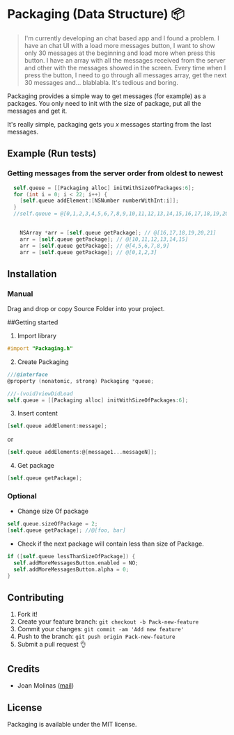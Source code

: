 # Packaging (Data Structure) :package:

>I'm currently developing an chat based app and I found a problem. 
>I have an chat UI with a load more messages button, I want to show only 30 messages at the beginning and load more when press this button. I have an array with all the messages received from the server and other with the messages showed in the screen. 
>Every time when I press the button, I need to go through all messages array, get the next 30 messages and... blablabla. It's tedious and boring.

Packaging provides a simple way to get messages (for example) as a packages. You only need to init with the size of package, put all the messages and get it.

It's really simple, packaging gets you *x* messages starting from the last messages.

## Example (Run tests)

### Getting messages from the server order from oldest to newest
```Objective-C
  self.queue = [[Packaging alloc] initWithSizeOfPackages:6];
  for (int i = 0; i < 22; i++) {
    [self.queue addElement:[NSNumber numberWithInt:i]];
  }
  //self.queue = @[0,1,2,3,4,5,6,7,8,9,10,11,12,13,14,15,16,17,18,19,20,21]
    
```

```Objective-C
	NSArray *arr = [self.queue getPackage]; // @[16,17,18,19,20,21]
    arr = [self.queue getPackage]; // @[10,11,12,13,14,15]
    arr = [self.queue getPackage]; // @[4,5,6,7,8,9]
    arr = [self.queue getPackage]; // @[0,1,2,3] 
```
  

## Installation

### Manual
Drag and drop or copy Source Folder into your project.

##Getting started
  
  1. Import library
  ```Objective-C
  #import "Packaging.h"
  ```
 
  2. Create Packaging
  ```Objective-C
  ///@interface
  @property (nonatomic, strong) Packaging *queue;
  
  ///-(void)viewDidLoad
  self.queue = [[Packaging alloc] initWithSizeOfPackages:6];
  ```
 
  3. Insert content
  ```Objective-C
  [self.queue addElement:message];
  ```
  or
  ```Objective-C
  [self.queue addElements:@[message1...messageN]];
  ```
    
  4. Get package
  ```Objective-C
  [self.queue getPackage];
  ```
  
### Optional
  * Change size Of package
  
  ```Objective-C
  self.queue.sizeOfPackage = 2;
  [self.queue getPackage]; //@[foo, bar]
  ```
  
  * Check if the next package will contain less than size of Package.
  
  ```Objective-C
  if ([self.queue lessThanSizeOfPackage]) {
    self.addMoreMessagesButton.enabled = NO;
    self.addMoreMessagesButton.alpha = 0;
  }
  ```
  
  
## Contributing

1. Fork it!
2. Create your feature branch: `git checkout -b Pack-new-feature`
3. Commit your changes: `git commit -am 'Add new feature'`
4. Push to the branch: `git push origin Pack-new-feature`
5. Submit a pull request 👌

## Credits
 - Joan Molinas ([mail](joanmramon@gmail.com))

## License

Packaging is available under the MIT license.

